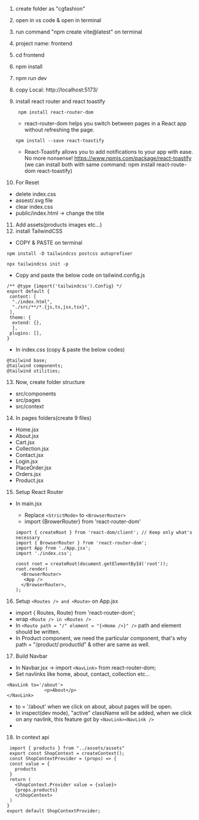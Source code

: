 1. create folder as "cgfashion"
2. open in vs code & open in terminal
3. run command "npm create vite@latest" on terminal
4. project name: frontend
5. cd frontend
6. npm install
7. npm run dev
8. copy Local: http://localhost:5173/


9. install react router and react toastify
   ```
    npm install react-router-dom
   ```
    - react-router-dom helps you switch between pages in a React app without refreshing the page.
   ```
   npm install --save react-toastify
   ```
    - React-Toastify allows you to add notifications to your app with ease. No more nonsense!
    https://www.npmjs.com/package/react-toastify
    (we can install both with same command: npm install react-route-dom react-toastify)

10. For Reset
 - delete index.css
 - assest/.svg file
 - clear index.css
 - public/index.html -> change the title

11. Add assets(products images etc...)
12. install TailwindCSS
  - COPY & PASTE on terminal
  ```
  npm install -D tailwindcss postcss autoprefixer
  ```
  ```
  npx tailwindcss init -p
  ```

   - Copy and paste the below code on tailwind.config.js
  
  ```
  /** @type {import('tailwindcss').Config} */
  export default {
   content: [
    "./index.html",
    "./src/**/*.{js,ts,jsx,tsx}",
   ],
   theme: {
    extend: {},
    },
   plugins: [],
  }
  ```

  - In index.css (copy & paste the below codes)

  ```
  @tailwind base;
  @tailwind components;
  @tailwind utilities;
  ```

13. Now, create folder structure
  - src/components 
  - src/pages
  - src/context 

14. In pages folders(create 9 files)
 - Home.jsx
 - About.jsx
 - Cart.jsx
 - Collection.jsx
 - Contact.jsx
 - Login.jsx
 - PlaceOrder.jsx
 - Orders.jsx
 - Product.jsx

15. Setup React Router
 - In main.jsx
   * Replace `<StrictMode>` to `<BrowserRouter>`
   * import {BrowerRouter} from 'react-router-dom'

    ```
    import { createRoot } from 'react-dom/client'; // Keep only what's necessary
    import { BrowserRouter } from 'react-router-dom';
    import App from './App.jsx';
    import './index.css';

    const root = createRoot(document.getElementById('root'));
    root.render(
      <BrowserRouter>
       <App />
      </BrowserRouter>,
    );

    ```

16. Setup `<Routes /> and <Route>` on App.jsx
  - import { Routes, Route} from 'react-router-dom';
  - wrap `<Route /> in <Routes />`
  - In `<Route path = "/" element = "{<Home />}" />` path and element should be written.
  - In Product component, we need the particular component, that's why path = "/product/:productId" & other are same as well.

17. Build Navbar
  - In Navbar.jsx -> import `<NavLink>` from react-router-dom;
  - Set navlinks like home, about, contact, collection etc...
  ```
  <NavLink to='/about'>
                <p>About</p>
  </NavLink>
  ```
  - to = '/about' when we click on about, about pages will be open.
  - In inspect(dev mode), "active" className will be added, when we click on any navlink, this feature got by `<NavLink><NavLink />`
  - 

18. In context api
 ``` import { createContext } from react;
  import { products } from "../assets/assets"
  export const ShopContext = createContext();
  const ShopContextProvider = (props) => {
  const value = {
    products
  }
  return (
    <ShopContext.Provider value = {value}>
    {props.products}
    </ShopContext>
  )
 }
 export default ShopContextProvider; 
  ```